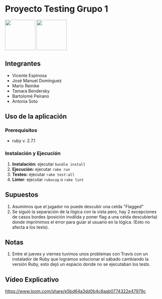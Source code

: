 # Proyecto Testing Grupo 1

<a href="https://app.travis-ci.com/Grupo-1-Testing/Proyecto-Testing.svg?branch=main"><img src="https://app.travis-ci.com/Grupo-1-Testing/Proyecto-Testing.svg?branch=main" width=100></a>
<a href="https://sonarcloud.io/dashboard?id=Grupo-1-Testing_Proyecto-Testing"><img src="https://sonarcloud.io/images/project_badges/sonarcloud-white.svg" width=100></a>

## Integrantes
* Vicente Espinosa
* José Manuel Domínguez
* Mario Reinike
* Tamara Bendersky
* Bartolomé Peirano
* Antonia Soto

## Uso de la aplicación

### Prerequisitos
* ruby v. 2.7.1

### Instalación y Ejecución
 1. **Instalación:** ejecutar `bundle install`
 2. **Ejecución:** ejecutar `rake run`
 3. **Testeo:** ejecutar `rake test:all`
 4. **Linter**: ejecutar `rubocop` o `rake lint`


## Supuestos
 1. Asumimos que el jugador no puede descubir una celda "Flagged"
 2. Se siguió la separación de la lógica con la vista pero, hay 2 excepciones de casos bordes (posición inválida y poner flag a una celda descubierta) donde imprimimos el error para guiar al usuario en la lógica. (Esto no afecta a los tests).


## Notas
 1. Entre el jueves y viernes tuvimos unos problemas con Travis con un instalador de Ruby que logramos solucionar el sábado cambiando la versión Ruby, esto dejó un espacio donde no se ejecutaban los tests.

## Vídeo Explicativo
https://www.loom.com/share/e5bd64a3dd0b4c8aab0774322e47979c

